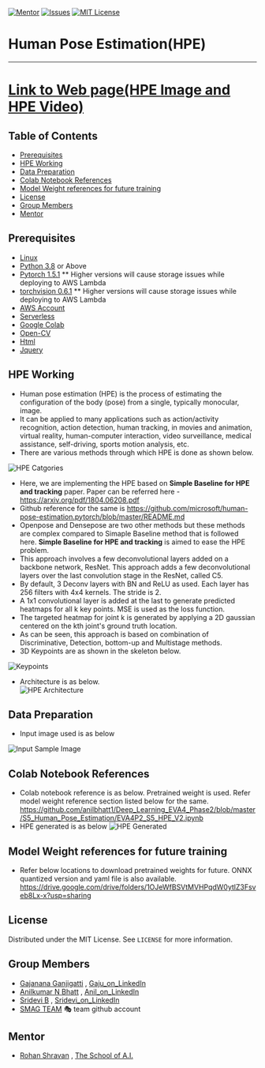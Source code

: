 <!-- PROJECT SHIELDS -->
<!--
*** I'm using markdown "reference style" links for readability.
*** Reference links are enclosed in brackets [ ] instead of parentheses ( ).
*** See the bottom of this document for the declaration of the reference variables
*** for contributors-url, forks-url, etc. This is an optional, concise syntax you may use.
*** https://www.markdownguide.org/basic-syntax/#reference-style-links
-->
[![Mentor][mentor-shield]][mentor-url]
[![Issues][issues-shield]][issues-url]
[![MIT License][license-shield]][license-url]

# Human Pose Estimation(HPE)
________

# [Link to Web page(HPE Image and HPE Video)](https://neural-eyes.herokuapp.com/)

<!-- TABLE OF CONTENTS -->
## Table of Contents

* [Prerequisites](#prerequisites)
* [HPE Working](#gan-working)
* [Data Preparation](#Data-Preparation)
* [Colab Notebook References](#Colab-Notebook-References)
* [Model Weight references for future training](#model-weights)
* [License](#license)
* [Group Members](#group-members)
* [Mentor](#mentor)

## Prerequisites

* [Linux](https://www.tutorialspoint.com/ubuntu/index.htm)
* [Python 3.8](https://www.python.org/downloads/) or Above
* [Pytorch 1.5.1](https://pytorch.org/) ** Higher versions will cause storage issues while deploying to AWS Lambda 
* [torchvision 0.6.1](https://pytorch.org/docs/stable/torchvision/index.html) ** Higher versions will cause storage issues while deploying to AWS Lambda
* [AWS Account](https://aws.amazon.com/free/?all-free-tier.sort-by=item.additionalFields.SortRank&all-free-tier.sort-order=asc)
* [Serverless](https://www.serverless.com/) 
* [Google Colab](https://colab.research.google.com/)
* [Open-CV](https://pypi.org/project/opencv-python/)
* [Html](https://www.w3schools.com/html/)
* [Jquery](https://jquery.com/)

<!-- HPE Working -->
## HPE Working
- Human pose estimation (HPE) is the process of estimating the configuration of the body (pose) from a single, typically monocular, image. 
- It can be applied to many applications such as action/activity recognition, action detection, human tracking, in movies and animation, virtual reality, human-computer interaction, video surveillance, medical assistance, self-driving, sports motion analysis, etc.
- There are various methods through which HPE is done as shown below.

![HPE Catgories](https://github.com/anilbhatt1/Deep_Learning_EVA4_Phase2/blob/master/S5_Human_Pose_Estimation/Readme_Contents/HPE%20Method%20Categories.png)

- Here, we are implementing the HPE based on **Simple Baseline for HPE and tracking** paper. Paper can be referred here - https://arxiv.org/pdf/1804.06208.pdf
- Github reference for the same is https://github.com/microsoft/human-pose-estimation.pytorch/blob/master/README.md
- Openpose and Densepose are two other methods but these methods are complex compared to Simaple Baseline method that is followed here. **Simple Baseline for HPE and tracking** is aimed to ease the HPE problem. 
- This approach involves a few deconvolutional layers added on a backbone network, ResNet. This approach adds a few deconvolutional layers over the last convolution stage in the ResNet, called C5.
- By default, 3 Deconv layers with BN and ReLU as used. Each layer has 256 filters with 4x4 kernels. The stride is 2.
- A 1x1 convolutional layer is added at the last to generate predicted heatmaps for all k key points. MSE is used as the loss function.
- The targeted heatmap for joint k is generated by applying a 2D gaussian centered on the kth joint's ground truth location.
- As can be seen, this approach is based on combination of Discriminative, Detection, bottom-up and Multistage methods.
- 3D Keypoints are as shown in the skeleton below.

 ![Keypoints](https://github.com/anilbhatt1/Deep_Learning_EVA4_Phase2/blob/master/S5_Human_Pose_Estimation/Readme_Contents/Keyjoints.jpg)

- Architecture is as below.  
 ![HPE Architecture](https://github.com/anilbhatt1/Deep_Learning_EVA4_Phase2/blob/master/S5_Human_Pose_Estimation/Readme_Contents/HPE_DNN.jpg)

<!-- Data Preparation -->
## Data Preparation
- Input image used is as below

 ![Input Sample Image](https://github.com/anilbhatt1/Deep_Learning_EVA4_Phase2/blob/master/S5_Human_Pose_Estimation/Readme_Contents/Messi_Kick.jpg)

<!-- Colab Notebook References -->
## Colab Notebook References
- Colab notebook reference is as below. Pretrained weight is used. Refer model weight reference section listed below for the same.
https://github.com/anilbhatt1/Deep_Learning_EVA4_Phase2/blob/master/S5_Human_Pose_Estimation/EVA4P2_S5_HPE_V2.ipynb
- HPE generated is as below
![HPE Generated](https://github.com/anilbhatt1/Deep_Learning_EVA4_Phase2/blob/master/S5_Human_Pose_Estimation/Readme_Contents/Messi_Connected.jpg)

<!-- Model weight References -->
## Model Weight references for future training
- Refer below locations to download pretrained weights for future. ONNX quantized version and yaml file is also available.
https://drive.google.com/drive/folders/1OJeWfBSVtMVHPqdW0ytlZ3Fsveb8Lx-x?usp=sharing

<!-- LICENSE -->
## License

Distributed under the MIT License. See `LICENSE` for more information.

<!-- GROUP MEMBERS -->
## Group Members
  - [Gajanana Ganjigatti](https://github.com/gaju27) , [Gaju_on_LinkedIn](https://www.linkedin.com/in/gajanana-ganjigatti/)
  - [Anilkumar N Bhatt](https://github.com/anilbhatt1) , [Anil_on_LinkedIn](https://www.linkedin.com/in/anilkumar-n-bhatt/)
  - [Sridevi B](https://github.com/sridevibonthu) , [Sridevi_on_LinkedIn](https://www.linkedin.com/in/sridevi-bonthu/)
  - [SMAG TEAM](https://github.com/SMAGEVA4/session1/tree/master/Session1) :performing_arts: team github account

<!-- MENTOR -->
## Mentor

* [Rohan Shravan](https://www.linkedin.com/in/rohanshravan/) , [The School of A.I.](https://theschoolof.ai/)

<!-- MARKDOWN LINKS & IMAGES -->
<!-- https://www.markdownguide.org/basic-syntax/#reference-style-links -->
[mentor-shield]: https://img.shields.io/badge/Mentor-mentor-yellowgreen
[mentor-url]: https://www.linkedin.com/in/rohanshravan/
[forks-shield]: https://img.shields.io/github/forks/othneildrew/Best-README-Template.svg?style=flat-square
[forks-url]: https://github.com/othneildrew/Best-README-Template/network/members
[stars-shield]: https://img.shields.io/github/stars/othneildrew/Best-README-Template.svg?style=flat-square
[stars-url]: https://github.com/othneildrew/Best-README-Template/stargazers
[issues-shield]: https://img.shields.io/github/issues/othneildrew/Best-README-Template.svg?style=flat-square
[issues-url]: https://github.com/othneildrew/Best-README-Template/issues
[license-shield]: https://img.shields.io/github/license/othneildrew/Best-README-Template.svg?style=flat-square
[license-url]: https://github.com/anilbhatt1/Deep_Learning_EVA4_Phase2/blob/master/LICENSE.txt
[linkedin-shield]: https://img.shields.io/badge/-LinkedIn-black.svg?style=flat-square&logo=linkedin&colorB=555



